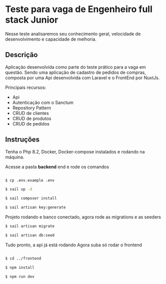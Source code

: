 # Teste para vaga de Engenheiro full stack Junior

Nesse teste analisaremos seu conhecimento geral, velocidade de desenvolvimento e capacidade de melhoria.

## Descrição

Aplicação desenvolvida como parte do teste prático para a vaga em questão. Sendo uma aplicação de cadastro de pedidos de compras, composta por uma Api desenvolvida com Laravel e o FrontEnd por NuxtJs.

Principais recursos:

* Api
* Autenticação com o Sanctum
* Repository Pattern
* CRUD de clientes
* CRUD de produtos
* CRUD de pedidos

## Instruções

Tenha o Php 8.2, Docker, Docker-compose instalados e rodando na máquina.

Acesse a pasta <strong>backend</strong> end e rode os comandos

```sh

$ cp .env.example .env

$ sail up -d

$ sail composer install

$ sail artisan key:generate

```

Projeto rodando e banco conectado, agora rode as migrations e as seeders

```sh
$ sail artisan migrate

$ sail artisan db:seed

```

Tudo pronto, a api já está rodando
Agora suba só rodar o frontend

```sh

$ cd ../frontend

$ npm install

$ npm run dev

```
